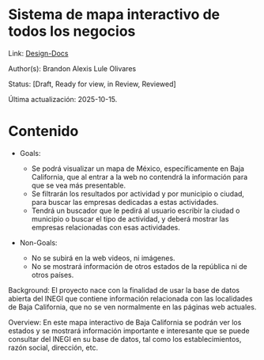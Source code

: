 # Sistema de mapa interactivo de todos los negocios

Link: [Design-Docs](https://github.com/charliesbot/design-docs/tree/main/spanish)

Author(s): Brandon Alexis Lule Olivares

Status: [Draft, Ready for view, in Review, Reviewed]

Última actualización: 2025-10-15.

# Contenido

- Goals:
  - Se podrá visualizar un mapa de México, específicamente en Baja California, que al entrar a la web no contendrá la información para que se vea más presentable.
  - Se filtrarán los resultados por actividad y por municipio o ciudad, para buscar las empresas dedicadas a estas actividades.
  - Tendrá un buscador que le pedirá al usuario escribir la ciudad o municipio o buscar el tipo de actividad, y deberá mostrar las empresas
  relacionadas con esas actividades.

- Non-Goals:
  - No se subirá en la web videos, ni imágenes.
  - No se mostrará información de otros estados de la república ni de otros países.
 
Background:
  El proyecto nace con la finalidad de usar la base de datos abierta del INEGI que contiene información relacionada con las localidades de Baja California,
  que no se ven normalmente en las páginas web actuales. 

Overview:
  En este mapa interactivo de Baja California se podrán ver los estados y se mostrará información importante e interesante que se puede consultar del INEGI en
  su base de datos, tal como los establecimientos, razón social, dirección, etc.  
  









  
